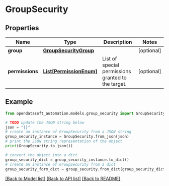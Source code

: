 # GroupSecurity


## Properties

Name | Type | Description | Notes
------------ | ------------- | ------------- | -------------
**group** | [**GroupSecurityGroup**](GroupSecurityGroup.md) |  | [optional] 
**permissions** | [**List[PermissionEnum]**](PermissionEnum.md) | List of special permissions granted to the target. | [optional] 

## Example

```python
from opendatasoft_automation.models.group_security import GroupSecurity

# TODO update the JSON string below
json = "{}"
# create an instance of GroupSecurity from a JSON string
group_security_instance = GroupSecurity.from_json(json)
# print the JSON string representation of the object
print(GroupSecurity.to_json())

# convert the object into a dict
group_security_dict = group_security_instance.to_dict()
# create an instance of GroupSecurity from a dict
group_security_form_dict = group_security.from_dict(group_security_dict)
```
[[Back to Model list]](../README.md#documentation-for-models) [[Back to API list]](../README.md#documentation-for-api-endpoints) [[Back to README]](../README.md)


